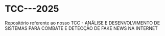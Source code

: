 # TCC---2025
Repositório referente ao nosso TCC - ANÁLISE E DESENVOLVIMENTO DE SISTEMAS PARA COMBATE E DETECÇÃO DE FAKE NEWS NA INTERNET
